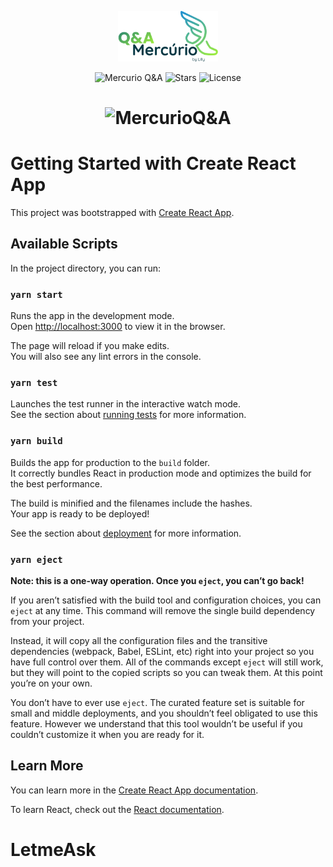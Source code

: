 <p align="center">
  <img alt="MercurioQ&A" src="src/assets/images/logo.svg" width="160px">
</p>

<p align="center">
  <img src="https://img.shields.io/static/v1?label=Mercurio&message=Q&A&color=2192D1&labelColor=000000" alt="Mercurio Q&A" />
  
  <img src="https://img.shields.io/github/stars/isaacviannadev/MercurioQA?label=stars&message=MIT&color=2192D1&labelColor=000000" alt="Stars">

  <img  src="https://img.shields.io/static/v1?label=license&message=MIT&color=2192D1&labelColor=000000" alt="License">   
</p>

<h1 align="center">
    <img alt="MercurioQ&A" src="imgreadme.png" />
</h1>

# Getting Started with Create React App

This project was bootstrapped with [Create React App](https://github.com/facebook/create-react-app).

## Available Scripts

In the project directory, you can run:

### `yarn start`

Runs the app in the development mode.\
Open [http://localhost:3000](http://localhost:3000) to view it in the browser.

The page will reload if you make edits.\
You will also see any lint errors in the console.

### `yarn test`

Launches the test runner in the interactive watch mode.\
See the section about [running tests](https://facebook.github.io/create-react-app/docs/running-tests) for more information.

### `yarn build`

Builds the app for production to the `build` folder.\
It correctly bundles React in production mode and optimizes the build for the best performance.

The build is minified and the filenames include the hashes.\
Your app is ready to be deployed!

See the section about [deployment](https://facebook.github.io/create-react-app/docs/deployment) for more information.

### `yarn eject`

**Note: this is a one-way operation. Once you `eject`, you can’t go back!**

If you aren’t satisfied with the build tool and configuration choices, you can `eject` at any time. This command will remove the single build dependency from your project.

Instead, it will copy all the configuration files and the transitive dependencies (webpack, Babel, ESLint, etc) right into your project so you have full control over them. All of the commands except `eject` will still work, but they will point to the copied scripts so you can tweak them. At this point you’re on your own.

You don’t have to ever use `eject`. The curated feature set is suitable for small and middle deployments, and you shouldn’t feel obligated to use this feature. However we understand that this tool wouldn’t be useful if you couldn’t customize it when you are ready for it.

## Learn More

You can learn more in the [Create React App documentation](https://facebook.github.io/create-react-app/docs/getting-started).

To learn React, check out the [React documentation](https://reactjs.org/).

# LetmeAsk
